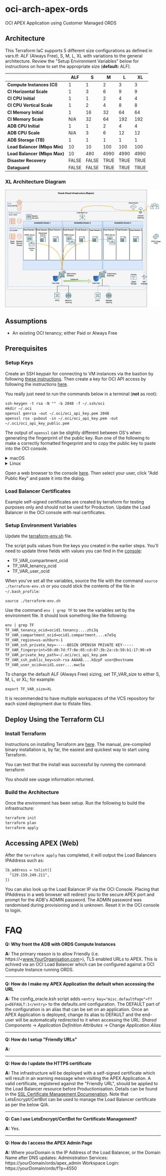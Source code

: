 # oci-arch-apex-ords
OCI APEX Application using Customer Managed ORDS

## Architecture
This Terraform IaC supports 5 different size configurations as defined in vars.tf: ALF (Always Free), S, M, L, XL with variations to the general architecture.  Review the "Setup Environment Variables" below for instructions on how to set the appropriate size (**default:** ALF).

|                              | ALF   | S     | M    | L    | XL   |
| ---------------------------- | ----- | ----- | ---- | ---- | ---- |
| **Compute Instances (CI)**   | 1     | 1     | 2    | 3    | 3    |
| **CI Horizontal Scale**      | 1     | 3     | 6    | 9    | 9    |
| **CI CPU Initial**           | 1     | 1     | 2    | 4    | 4    |
| **CI CPU Vertical Scale**    | 1     | 2     | 4    | 8    | 8    |
| **CI Memory Initial**        | 1     | 16    | 32   | 64   | 64   |
| **CI Memory Scale**          | N/A   | 32    | 64   | 192  | 192  |
| **ADB CPU Initial**          | 1     | 1     | 2    | 4    | 4    |
| **ADB CPU Scale**            | N/A   | 3     | 6    | 12   | 12   |
| **ADB Storage (TB)**         | 1     | 1     | 1    | 1    | 1    |
| **Load Balancer (Mbps Min)** | 10    | 10    | 100  | 100  | 100  |
| **Load Balancer (Mbps Max)** | 10    | 480   | 4990 | 4990 | 4990 |
| **Disaster Recovery**        | FALSE | FALSE | TRUE | TRUE | TRUE |
| **Dataguard**                | FALSE | FALSE | TRUE | TRUE | TRUE |


### XL Architecture Diagram
![OCI XL APEX/ORDS Architecture](images/XL_APEX_ORDS.png "XL APEX/ORDS Architecture")

## Assumptions
* An existing OCI tenancy; either Paid or Always Free

## Prerequisites
### Setup Keys

Create an SSH keypair for connecting to VM instances via the bastion by following [these instructions](https://docs.cloud.oracle.com/iaas/Content/GSG/Tasks/creatingkeys.htm).  Then create a key for OCI API access by following the instructions [here](https://docs.cloud.oracle.com/iaas/Content/API/Concepts/apisigningkey.htm).

You really just need to run the commands below in a terminal (**not** as root):

```
ssh-keygen -t rsa -N "" -b 2048 -f ~/.ssh/oci
mkdir ~/.oci
openssl genrsa -out ~/.oci/oci_api_key.pem 2048
openssl rsa -pubout -in ~/.oci/oci_api_key.pem -out ~/.oci/oci_api_key_public.pem
```

The output of `openssl` can be slightly different between OS's when generating the fingerprint of the public key. Run one of the following to make a correctly formatted fingerprint and to copy the public key to paste into the OCI console.

<details><summary>macOS</summary>

```
openssl rsa -pubout -outform DER -in ~/.oci/oci_api_key.pem | openssl md5 -c > ~/.oci/oci_api_key.fingerprint
cat ~/.oci/oci_api_key_public.pem | pbcopy
```
</details>

<details><summary>Linux</summary>

```
openssl rsa -pubout -outform DER -in ~/.oci/oci_api_key.pem | openssl md5 -c | awk '{print $2}' > ~/.oci/oci_api_key.fingerprint
cat ~/.oci/oci_api_key_public.pem | xclip -selection clipboard
```
</details>

Open a web browser to the console [here](https://console.us-phoenix-1.oraclecloud.com/a/identity/users).  Then select your user, click "Add Public Key" and paste it into the dialog.

### Load Balancer Certificates
Example self-signed certificates are created by terraform for testing purposes only and should not be used for Production.  Update the Load Balancer in the OCI console with real certificates.

### Setup Environment Variables
Update the [terraform-env.sh](terraform-env.sh) file. 

The script pulls values from the keys you created in the earlier steps.  You'll need to update three fields with values you can find in the [console](https://console.us-phoenix-1.oraclecloud.com/):

* TF_VAR_compartment_ocid
* TF_VAR_tenancy_ocid
* TF_VAR_user_ocid

When you've set all the variables, source the file with the command `source ./terraform-env.sh` or you could stick the contents of the file in `~/.bash_profile`:
```
source ./terraform-env.sh
```

Use the command `env | grep TF` to see the variables set by the environment file. It should look something like the following:
```
env | grep TF
TF_VAR_tenancy_ocid=ocid1.tenancy....zhi3q
TF_VAR_compartment_ocid=ocid1.compartment....e7e5q
TF_VAR_region=us-ashburn-1
TF_VAR_ssh_private_key=-----BEGIN OPENSSH PRIVATE KEY-----
TF_VAR_fingerprint=50:d0:7d:f7:0e:05:cd:87:3b:2a:cb:50:b1:17:90:e9
TF_VAR_private_key_path=~/.oci/oci_api_key.pem
TF_VAR_ssh_public_key=ssh-rsa AAAAB....kQzpF user@hostname
TF_VAR_user_ocid=ocid1.user....ewc5a
```

To change the default ALF (Always Free) sizing, set TF_VAR_size to either S, M, L, or XL; for example:

```
export TF_VAR_size=XL
```

It is recommended to have multiple workspaces of the VCS repository for each sized deployment due to tfstate files.

## Deploy Using the Terraform CLI
### Install Terraform
Instructions on installing Terraform are [here](https://www.terraform.io/intro/getting-started/install.html).  The manual, pre-compiled binary installation is, by far, the easiest and quickest way to start using Terraform.

You can test that the install was successful by running the command:
    terraform

You should see usage information returned.

### Build the Architecture
Once the environment has been setup.  Run the following to build the infrastructure:

```
terraform init
terraform plan
terraform apply
```

## Accessing APEX (Web)
After the `terraform apply` has completed, it will output the Load Balancers IPAddress such as:
```
lb_address = tolist([
  "129.159.249.211",
])
```

You can also look up the Load Balancer IP via the OCI Console.
Placing that IPAddress in a web browser will redirect you to the secure APEX port and prompt for the ADB's ADMIN password.  The ADMIN password was randomised during provisioning and is unknown.  Reset it in the OCI console to login.

# FAQ
**Q: Why front the ADB with ORDS Compute Instances**

**A:** The primary reason is to allow Friendly (i.e. https://&lt;www.YourOrganisation.com&gt;), TLS enabled URLs to APEX.  This is achived via an OCI Load Balancer which can be configured against a OCI Compute Instance running ORDS.

---
**Q: How do I make my APEX Application the default when accessing the URL**

**A:** The config_oracle.ksh script adds `<entry key="misc.defaultPage">f?p=DEFAULT:1</entry>` to the defaults.xml configuration.  The DEFAULT part of the configuration is an alias that can be set on an application.  Once an APEX Application is deployed, change its alias to DEFAULT and the end-user will be automatically redirected to it when accessing the URL:
*Shared Components* -> *Application Definition Attributes* -> Change *Application Alias*

---
**Q: How do I setup "Friendly URLs"**

**A:** 

---
**Q: How do I update the HTTPS certificate**

**A:** The infrastructure will be deployed with a self-signed certificate which will result in an warning message when visiting the APEX Application.  A valid certificate, registered against the "Friendly URL", should be applied to the Load Balancer resource before Productionisation.  Details can be found in the [SSL Certificate Management Documenation](https://docs.oracle.com/en-us/iaas/Content/Balance/Tasks/managingcertificates.htm).  Note that LetsEncrypt/CertBot can be used to manage the Load Balancer certificate as per the below Q/A.

--- 
**Q: Can I use LetsEncrypt/CertBot for Certificate Management?**

**A:** Yes.  

---
**Q: How do I access the APEX Admin Page**

**A:** Where yourDomain is the IP Address of the Load Balancer, or the Domain Name after DNS updates: 
Administration Services: https://yourDomain/ords/apex_admin
Workspace Login:         https://yourDomain/ords/f?p=4550
